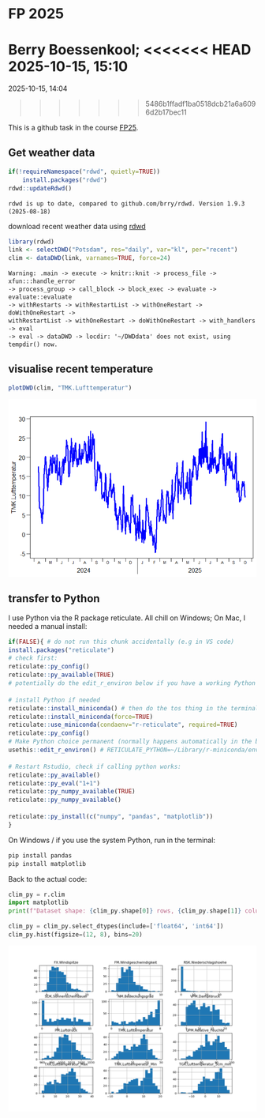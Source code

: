 # FP 2025
Berry Boessenkool;
<<<<<<< HEAD
2025-10-15, 15:10
=======
2025-10-15, 14:04
>>>>>>> 5486b1ffadf1ba0518dcb21a6a6096d2b17bec11

This is a github task in the course
[FP25](https://open.hpi.de/courses/hpi-dh-fprog2025).  

## Get weather data

``` r
if(!requireNamespace("rdwd", quietly=TRUE))
    install.packages("rdwd")
rdwd::updateRdwd()
```

    rdwd is up to date, compared to github.com/brry/rdwd. Version 1.9.3 (2025-08-18)

download recent weather data using
[rdwd](https://bookdown.org/brry/rdwd/)

``` r
library(rdwd)
link <- selectDWD("Potsdam", res="daily", var="kl", per="recent")
clim <- dataDWD(link, varnames=TRUE, force=24)
```

    Warning: .main -> execute -> knitr::knit -> process_file -> xfun:::handle_error
    -> process_group -> call_block -> block_exec -> evaluate -> evaluate::evaluate
    -> withRestarts -> withRestartList -> withOneRestart -> doWithOneRestart ->
    withRestartList -> withOneRestart -> doWithOneRestart -> with_handlers -> eval
    -> eval -> dataDWD -> locdir: '~/DWDdata' does not exist, using tempdir() now.

## visualise recent temperature

``` r
plotDWD(clim, "TMK.Lufttemperatur")
```

![](README_files/figure-commonmark/plot_clim-1.png)

## transfer to Python

I use Python via the R package reticulate. All chill on Windows; On Mac,
I needed a manual install:

``` r
if(FALSE){ # do not run this chunk accidentally (e.g in VS code)
install.packages("reticulate")
# check first:
reticulate::py_config()
reticulate::py_available(TRUE)
# potentially do the edit_r_environ below if you have a working Python path

# install Python if needed
reticulate::install_miniconda() # then do the tos thing in the terminal, then:
reticulate::install_miniconda(force=TRUE)
reticulate::use_miniconda(condaenv="r-reticulate", required=TRUE)
reticulate::py_config()
# Make Python choice permanent (normally happens automatically in the background):
usethis::edit_r_environ() # RETICULATE_PYTHON=~/Library/r-miniconda/envs/r-reticulate/bin/python

# Restart Rstudio, check if calling python works:
reticulate::py_available()
reticulate::py_eval("1+1")
reticulate::py_numpy_available(TRUE)
reticulate::py_numpy_available()

reticulate::py_install(c("numpy", "pandas", "matplotlib"))
}
```

On Windows / if you use the system Python, run in the terminal:

``` bash
pip install pandas
pip install matplotlib
```

Back to the actual code:

``` python
clim_py = r.clim
import matplotlib
print(f"Dataset shape: {clim_py.shape[0]} rows, {clim_py.shape[1]} columns")
```

``` python
clim_py = clim_py.select_dtypes(include=['float64', 'int64'])
clim_py.hist(figsize=(12, 8), bins=20)
```

![](README_files/figure-commonmark/histograms-1.png)
